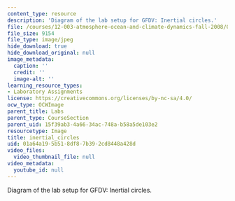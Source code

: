 ```yaml
---
content_type: resource
description: 'Diagram of the lab setup for GFDV: Inertial circles.'
file: /courses/12-003-atmosphere-ocean-and-climate-dynamics-fall-2008/01a64a195b518df87b392cd8448a428d_inertial_circles.jpg
file_size: 9154
file_type: image/jpeg
hide_download: true
hide_download_original: null
image_metadata:
  caption: ''
  credit: ''
  image-alt: ''
learning_resource_types:
- Laboratory Assignments
license: https://creativecommons.org/licenses/by-nc-sa/4.0/
ocw_type: OCWImage
parent_title: Labs
parent_type: CourseSection
parent_uid: 15f39ab3-4a66-34ac-748a-b58a5de103e2
resourcetype: Image
title: inertial_circles
uid: 01a64a19-5b51-8df8-7b39-2cd8448a428d
video_files:
  video_thumbnail_file: null
video_metadata:
  youtube_id: null
---
```

Diagram of the lab setup for GFDV: Inertial circles.
